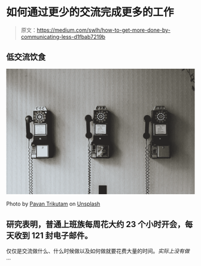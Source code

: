 # 如何通过更少的交流完成更多的工作

> 原文：<https://medium.com/swlh/how-to-get-more-done-by-communicating-less-d1fbab7219b>

## 低交流饮食

![](img/6ef99fc7259dc7f92c4bb4e1e029b684.png)

Photo by [Pavan Trikutam](https://unsplash.com/photos/71CjSSB83Wo?utm_source=unsplash&utm_medium=referral&utm_content=creditCopyText) on [Unsplash](https://unsplash.com/search/photos/communication?utm_source=unsplash&utm_medium=referral&utm_content=creditCopyText)

## 研究表明，普通上班族每周花大约 23 个小时开会，每天收到 121 封电子邮件。

仅仅是交流做什么、什么时候做以及如何做就要花费大量的时间。*实际上没有做* …